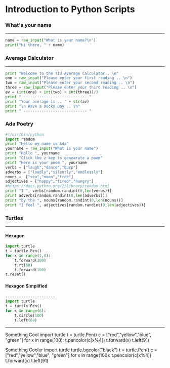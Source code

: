 # Introduction to Python Scripts

### What's your name
--------------------------------------------
```python
name = raw_input("What is your name?\n")
print("Hi there, " + name)
```

### Average Calculator
--------------------------------------------
```python
print "Welcome to the TIU Average Calculator.. \n"
one = raw_input("Please enter your first reading .. \n")
two = raw_input("Please enter your second reading .. \n")
three = raw_input("Please enter your third reading .. \n")
av = (int(one) + int(two) + int(three))/3
print " ---------------------------- "
print "Your average is .. " + str(av)
print "\n Have a Ducky Day .. \n"
print " ---------------------------- "
```

### Ada Poetry 
```python 
#!/usr/bin/python
import random
print "Hello my name is Ada"
yourname = raw_input("What is your name")
print "Hello ", yourname
print "Click the z key to genearate a poem"
print "Here is your poem ", yourname
verbs = ["laugh","dance","burp"]
adverbs = ["loudly","silently","endlessly"]
nouns =  ["sea","moon","tree"]
adjectives = ["happy","tired","hungry"]
#https://docs.python.org/2/library/random.html
print "I ", verbs[random.randint(0,len(verbs))]
print adverbs[random.randint(0,len(adverbs))]
print "by the ", nouns[random.randint(0,len(nouns))]
print "I feel ", adjectives[random.randint(0,len(adjectives))]
```


### Turtles
--------------------------------------------
#### Hexagon
```python
import turtle
t = turtle.Pen()
for x in range(1,8):
	t.forward(100)
	t.rt(60)
	t.forward(100)
t.reset()
```	
#### Hexagon Simplified 
```python
----------------------
import turtle
t = turtle.Pen()
for x in range(6):
	t.circle(100)
	t.left(60) 
```
	
--------------------------------------------
Something Cool
import turtle
t = turtle.Pen()
c = ["red","yellow","blue", "green"]
for x in range(100):
	t.pencolor(c[x%4])
	t.forward(x)
	t.left(91)
	
Something Cooler
import turtle
turtle.bgcolor("black")
t = turtle.Pen()
c = ["red","yellow","blue", "green"]
for x in range(100):
	t.pencolor(c[x%4])
	t.forward(x)
	t.left(91)
	

	
